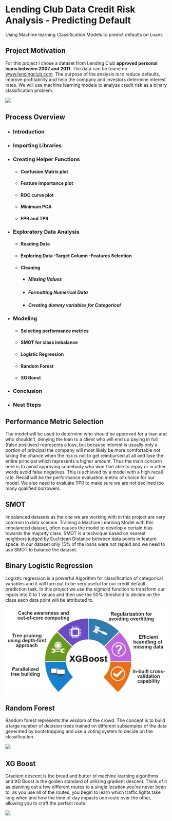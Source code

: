 # Lending Club Data Credit Risk Analysis - Predicting Default
Using Machine learning Classification Models to predict defaults on Loans

## Project Motivation

For this project I chose a dataset from Lending Club **approved personal loans between 2007 and 2011**. The data can be found on www.lendingclub.com. The purpose of the analysis is to reduce defaults, improve profitability and help the company and investors determine interest rates. We will use machine learning models to analyze credit risk as a binary classification problem.

![](https://theme.zdassets.com/theme_assets/680652/3abc1fe11ed0a385b1298f0a1e44a7d7d5f78fc1.png)

## Process Overview

- ###	**Introduction**

- ###	**Importing Libraries**
- ###	**Creating Helper Functions**

    - #### Confusion Matrix plot
    - #### Feature importance plot
    - #### ROC curve plot
    - #### Minimum PCA
    - #### FPR and TPR
 
- ###	**Exploratory Data Analysis**

    - #### Reading Data
    - #### Exploring Data -Target Column -Features Selection
    - #### Cleaning
        - ##### Missing Values
        - ##### Formatting Numerical Data
        - ##### Creating dummy variables for Categorical
        
- ###	**Modeling**

    - #### Selecting performance metrics
    - #### SMOT for class imbalance
    - #### Logistic Regression
    - #### Random Forest  
    - #### XG Boost
    
- ###	**Conclusion**
- ###	**Nest Steps**

## Performance Metric Selection

The model will be used to determine who should be approved for a loan and who shouldn’t, denying the loan to a client who will end up paying in full (false positives) represents a loss, but because interest is usually only a portion of principal the company will most likely be more comfortable not taking the chance when the risk is not to get reimbursed at all and lose the entire principal which represents a higher amount. Thus the main concern here is to avoid approving somebody who won't be able to repay or in other words avoid false negatives. This is achieved by a model with a high recall rate. Recall will be the performance evaluation metric of choice for our model. We also need to evaluate TPR to make sure we are not declined too many qualified borrowers.

## SMOT 

Imbalanced datasets as the one we are working with in this project are very common in data science. Training a Machine Learning Model with this imbalanced dataset, often causes the model to develop a certain bias towards the majority class. SMOT is a technique based on nearest neighbors judged by Euclidean Distance between data points in feature space. In our dataset only 15% of the loans were not repaid and we need to use SMOT to balance the dataset.

## Binary Logistic Regression

Logistic regression is a powerful Algorithm for classification of categorical variables and it will turn out to be very useful for our credit default prediction task. In this project we use the sigmoid function to transform our inputs into 0 to 1 values and then use the 50% threshold to decide on the class each data point will be attributed to. 

![](img/XGBoost.png)

## Random Forest  

Random forest represents the wisdom of the crowd. The concept is to build a large number of decision trees trained on different subsamples of the data generated by bootstrapping and use a voting system to decide on the classification.

![](https://capstone-project-bucket-niko.s3.amazonaws.com/notebooks/random+forest.png)

## XG Boost

Gradient descent is the bread and butter of machine learning algorithms and XG Boost is the golden standard of utilizing gradient descent. Think of it as planning out a few different routes to a single location you’ve never been to; as you use all of the routes, you begin to learn which traffic lights take long when and how the time of day impacts one route over the other, allowing you to craft the perfect route.

![](https://capstone-project-bucket-niko.s3.amazonaws.com/notebooks/XGboost.png)
